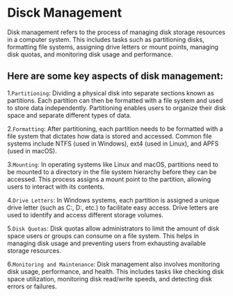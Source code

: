 # Disck Management

Disk management refers to the process of managing disk storage resources in a computer system. This includes tasks such as partitioning disks, formatting file systems, assigning drive letters or mount points, managing disk quotas, and monitoring disk usage and performance.

## Here are some key aspects of disk management:

1.`Partitioning`: Dividing a physical disk into separate sections known as partitions. Each partition can then be formatted with a file system and used to store data independently. Partitioning enables users to organize their disk space and separate different types of data.

2.`Formatting`: After partitioning, each partition needs to be formatted with a file system that dictates how data is stored and accessed. Common file systems include NTFS (used in Windows), ext4 (used in Linux), and APFS (used in macOS).

3.`Mounting`: In operating systems like Linux and macOS, partitions need to be mounted to a directory in the file system hierarchy before they can be accessed. This process assigns a mount point to the partition, allowing users to interact with its contents.

4.`Drive Letters`: In Windows systems, each partition is assigned a unique drive letter (such as C:, D:, etc.) to facilitate easy access. Drive letters are used to identify and access different storage volumes.

5.`Disk Quotas`: Disk quotas allow administrators to limit the amount of disk space users or groups can consume on a file system. This helps in managing disk usage and preventing users from exhausting available storage resources.

6.`Monitoring and Maintenance`: Disk management also involves monitoring disk usage, performance, and health. This includes tasks like checking disk space utilization, monitoring disk read/write speeds, and detecting disk errors or failures.

